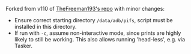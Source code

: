Forked from v110 of [TheFreeman193's repo](https://github.com/TheFreeman193/PIFS) with minor changes:

- Ensure correct starting directory `/data/adb/pifs`, script must be installed in this directory.
- If run with `-c`, assume non-interactive mode, since prints are highly likely to still be working. This also allows running 'head-less', e.g. via Tasker.

